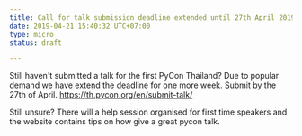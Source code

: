 ```yaml
---
title: Call for talk submission deadline extended until 27th April 2019
date: 2019-04-21 15:40:32 UTC+07:00
type: micro
status: draft

---
```


Still haven't submitted a talk for the first PyCon Thailand?
Due to popular demand we have extend the deadline for one more week. Submit by the 27th of April.
https://th.pycon.org/en/submit-talk/

Still unsure? There will a help session organised for first time speakers and the website contains tips on how give a great pycon talk.
